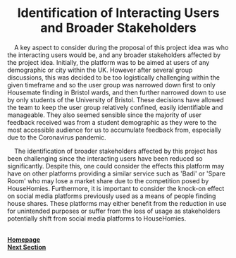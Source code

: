 <h1 align="center">Identification of Interacting Users and Broader Stakeholders</h1>

<p>&nbsp;&nbsp;&nbsp;&nbsp;A key aspect to consider during the proposal of this project idea was who the interacting users would be, and any broader stakeholders affected by the project idea. Initially, the platform was to be aimed at users of any demographic or city within the UK. However after several group discussions, this was decided to be too logistically challenging within the given timeframe and so the user group was narrowed down first to only Housemate finding in Bristol wards, and then further narrowed down to use by only students of the University of Bristol. These decisions have allowed the team to keep the user group relatively confined, easily identifiable and manageable. They also seemed sensible since the majority of user feedback received was from a student demographic as they were to the most accessible audience for us to accumulate feedback from, especially due to the Coronavirus pandemic.</p>

<p>&nbsp;&nbsp;&nbsp;&nbsp;The identification of broader stakeholders affected by this project has been challenging since the interacting users have been reduced so significantly. Despite this, one could consider the effects this platform may have on other platforms providing a similar service such as 'Badi' or 'Spare Room' who may lose a market share due to the competition posed by HouseHomies. Furthermore, it is important to consider the knock-on effect on social media platforms previously used as a means of people finding house shares. These platforms may either benefit from the reduction in use for unintended purposes or suffer from the loss of usage as stakeholders potentially shift from social media platforms to HouseHomies.</p>

<br>
<a href="https://github.com/JaiRanchod/Desk-10-Software-Engineering-Group-Project">
<b>Homepage</b></a>
<br>
<a href="https://github.com/JaiRanchod/Desk-10-Software-Engineering-Group-Project/blob/develop/Documentation%20Notes/UX%20approach.md">
<b>Next Section</b></a>



